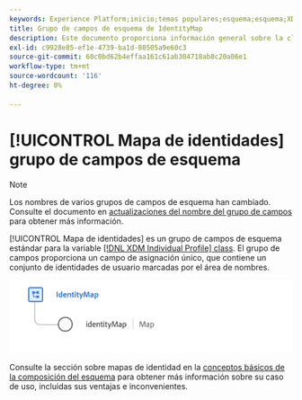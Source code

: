 ```yaml
---
keywords: Experience Platform;inicio;temas populares;esquema;esquema;XDM;perfil individual;campos;esquemas;esquemas;mapa de identidad;mapa de identidad;mapa de identidad;diseño de esquema;mapa;mapa;esquema de unión;unión
title: Grupo de campos de esquema de IdentityMap
description: Este documento proporciona información general sobre la clase XDM Individual Profile.
exl-id: c9928e85-ef1e-4739-ba1d-80505a9e60c3
source-git-commit: 60c0bd62b4effaa161c61ab304718ab8c20a06e1
workflow-type: tm+mt
source-wordcount: '116'
ht-degree: 0%

---
```


# [!UICONTROL Mapa de identidades] grupo de campos de esquema

>[!NOTE]
>
>Los nombres de varios grupos de campos de esquema han cambiado. Consulte el documento en [actualizaciones del nombre del grupo de campos](../name-updates.md) para obtener más información.

[!UICONTROL Mapa de identidades] es un grupo de campos de esquema estándar para la variable [[!DNL XDM Individual Profile] class](../../classes/individual-profile.md). El grupo de campos proporciona un campo de asignación único, que contiene un conjunto de identidades de usuario marcadas por el área de nombres.

<img src="../../images/field-groups/identitymap.png" width="600" /><br />

Consulte la sección sobre mapas de identidad en la [conceptos básicos de la composición del esquema](../../schema/composition.md#identityMap) para obtener más información sobre su caso de uso, incluidas sus ventajas e inconvenientes.
